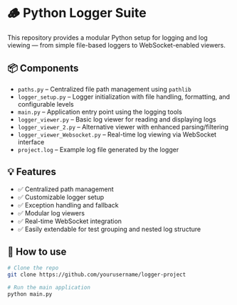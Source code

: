 # 🪵 Python Logger Suite

This repository provides a modular Python setup for logging and log viewing — from simple file-based loggers to WebSocket-enabled viewers.

## 📦 Components

- `paths.py` – Centralized file path management using `pathlib`
- `logger_setup.py` – Logger initialization with file handling, formatting, and configurable levels
- `main.py` – Application entry point using the logging tools
- `logger_viewer.py` – Basic log viewer for reading and displaying logs
- `logger_viewer_2.py` – Alternative viewer with enhanced parsing/filtering
- `logger_viewer_Websocket.py` – Real-time log viewing via WebSocket interface
- `project.log` – Example log file generated by the logger

## 💡 Features

- ✅ Centralized path management
- ✅ Customizable logger setup
- ✅ Exception handling and fallback
- ✅ Modular log viewers
- ✅ Real-time WebSocket integration
- ✅ Easily extendable for test grouping and nested log structure

## 📁 How to use

```bash
# Clone the repo
git clone https://github.com/yourusername/logger-project

# Run the main application
python main.py
